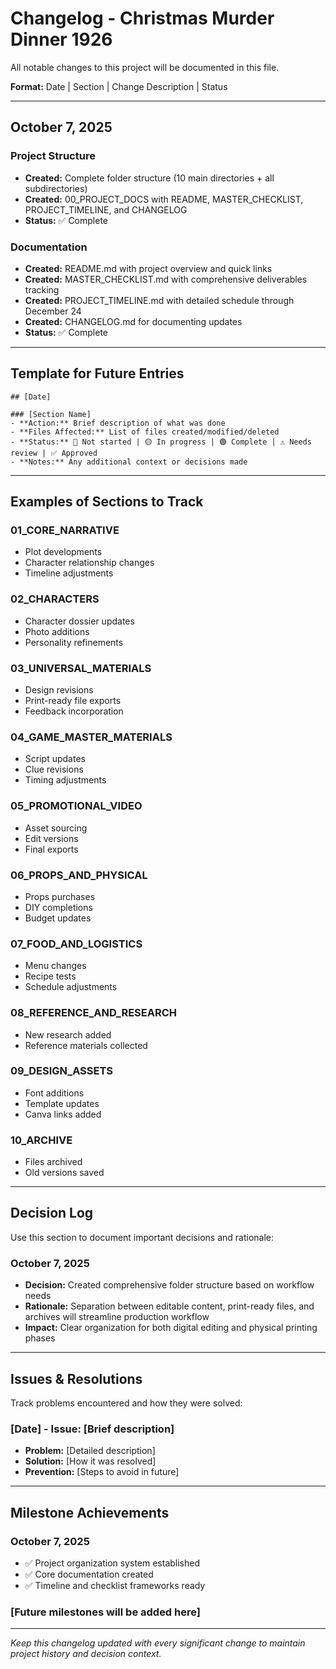 # Changelog - Christmas Murder Dinner 1926

All notable changes to this project will be documented in this file.

**Format:** Date | Section | Change Description | Status

---

## October 7, 2025

### Project Structure
- **Created:** Complete folder structure (10 main directories + all subdirectories)
- **Created:** 00_PROJECT_DOCS with README, MASTER_CHECKLIST, PROJECT_TIMELINE, and CHANGELOG
- **Status:** ✅ Complete

### Documentation
- **Created:** README.md with project overview and quick links
- **Created:** MASTER_CHECKLIST.md with comprehensive deliverables tracking
- **Created:** PROJECT_TIMELINE.md with detailed schedule through December 24
- **Created:** CHANGELOG.md for documenting updates
- **Status:** ✅ Complete

---

## Template for Future Entries

```
## [Date]

### [Section Name]
- **Action:** Brief description of what was done
- **Files Affected:** List of files created/modified/deleted
- **Status:** 🔴 Not started | 🟡 In progress | 🟢 Complete | ⚠️ Needs review | ✅ Approved
- **Notes:** Any additional context or decisions made
```

---

## Examples of Sections to Track

### 01_CORE_NARRATIVE
- Plot developments
- Character relationship changes
- Timeline adjustments

### 02_CHARACTERS
- Character dossier updates
- Photo additions
- Personality refinements

### 03_UNIVERSAL_MATERIALS
- Design revisions
- Print-ready file exports
- Feedback incorporation

### 04_GAME_MASTER_MATERIALS
- Script updates
- Clue revisions
- Timing adjustments

### 05_PROMOTIONAL_VIDEO
- Asset sourcing
- Edit versions
- Final exports

### 06_PROPS_AND_PHYSICAL
- Props purchases
- DIY completions
- Budget updates

### 07_FOOD_AND_LOGISTICS
- Menu changes
- Recipe tests
- Schedule adjustments

### 08_REFERENCE_AND_RESEARCH
- New research added
- Reference materials collected

### 09_DESIGN_ASSETS
- Font additions
- Template updates
- Canva links added

### 10_ARCHIVE
- Files archived
- Old versions saved

---

## Decision Log

Use this section to document important decisions and rationale:

### October 7, 2025
- **Decision:** Created comprehensive folder structure based on workflow needs
- **Rationale:** Separation between editable content, print-ready files, and archives will streamline production workflow
- **Impact:** Clear organization for both digital editing and physical printing phases

---

## Issues & Resolutions

Track problems encountered and how they were solved:

### [Date] - Issue: [Brief description]
- **Problem:** [Detailed description]
- **Solution:** [How it was resolved]
- **Prevention:** [Steps to avoid in future]

---

## Milestone Achievements

### October 7, 2025
- ✅ Project organization system established
- ✅ Core documentation created
- ✅ Timeline and checklist frameworks ready

### [Future milestones will be added here]

---

*Keep this changelog updated with every significant change to maintain project history and decision context.*
